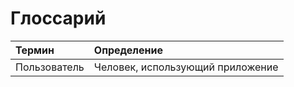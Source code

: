 # Глоссарий

| Термин | Определение |
|:--|:--|
| Пользователь | Человек, использующий приложение |
